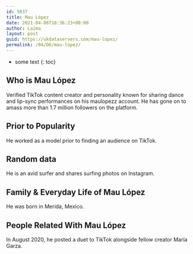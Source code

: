 ```yaml
---
id: 5037
title: Mau López
date: 2021-04-06T18:36:23+00:00
author: Laima
layout: post
guid: https://ukdataservers.com/mau-lopez/
permalink: /04/06/mau-lopez/
---
```


* some text
{: toc}


## Who is Mau López
                  
                  
                  
Verified TikTok content creator and personality known for sharing dance and lip-sync performances on his maulopezz account. He has gone on to amass more than 1.7 million followers on the platform.
                  
              
            
              
            
                
                
                
## Prior to Popularity
                  
                  
                  
He worked as a model prior to finding an audience on TikTok. 
                  
              
            
              
            
                
                
                
## Random data
                  
                  
                  
He is an avid surfer and shares surfing photos on Instagram.
                  
              
            
              
            
                
                
                
## Family & Everyday Life of Mau López
                  
                  
                  
He was born in Merida, Mexico.
                  
              
            
              
            
                
                
                
## People Related With Mau López
                  
                  
                  
In August 2020, he posted a duet to TikTok alongside fellow creator María Garza.
                  
              
            
              
            
                
              
            
              
              
            
            
              
            
          
          
          